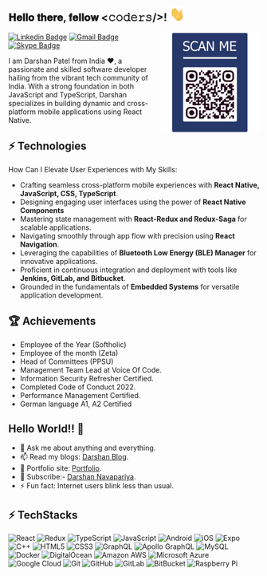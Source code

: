<h2> 𝐇𝐞𝐥𝐥𝐨 𝐭𝐡𝐞𝐫𝐞, 𝐟𝐞𝐥𝐥𝐨𝐰 <𝚌𝚘𝚍𝚎𝚛𝚜/>! <img src="https://raw.githubusercontent.com/ABSphreak/ABSphreak/master/gifs/Hi.gif" width="30px"></h2>

<img align='right' src='https://raw.githubusercontent.com/darshan-navapariya/darshanportfolio/5836939e27fa9e0949e515e90522b1ebf15aee68/DPortfolio.png' width='200"'>

 [![Linkedin Badge](https://img.shields.io/badge/-Darshan%20Navapariya-blue?style=flat-square&logo=Linkedin&logoColor=white&link=)](https://www.linkedin.com/in/darshan-navapariya-5589bb193)
[![Gmail Badge](https://img.shields.io/badge/-maildarshanpatel@gmail.com-c14438?style=flat-square&logo=Gmail&logoColor=white&link=mailto:maildarshanpatel@gmail.com)](mailto:maildarshanpatel@gmail.com)
 [![Skype Badge](https://img.shields.io/badge/-DarshanNavapariya-blue?style=flat-square&logo=skype&logoColor=white&link=)](https://join.skype.com/invite/yxPUlLaYAIIA)

I am Darshan Patel from India ❤️, a passionate and skilled software developer hailing from the vibrant tech community of India. With a strong foundation in both JavaScript and TypeScript, Darshan specializes in building dynamic and cross-platform mobile applications using React Native.

## ⚡ Technologies
How Can I Elevate User Experiences with My Skills:
- Crafting seamless cross-platform mobile experiences with **React Native, JavaScript, CSS, TypeScript**.
- Designing engaging user interfaces using the power of **React Native Components**
- Mastering state management with **React-Redux and Redux-Saga** for scalable applications.
- Navigating smoothly through app flow with precision using **React Navigation**.
- Leveraging the capabilities of **Bluetooth Low Energy (BLE) Manager** for innovative applications.
- Proficient in continuous integration and deployment with tools like **Jenkins, GitLab, and Bitbucket**.
- Grounded in the fundamentals of **Embedded Systems** for versatile application development.

## 🏆 Achievements
* Employee of the Year (Softholic) 
* Employee of the month (Zeta) 
* Head of Committees (PPSU)  
* Management Team Lead at Voice Of Code.
* Information Security Refresher Certified.
* Completed Code of Conduct 2022.
* Performance Management Certified.
* German language A1, A2 Certified

## Hello World!! 🤔
- 💬 Ask me about anything and everything.
- 📫 Read my blogs: [Darshan Blog]().
- 🎯 Portfolio site: [Portfolio]().
- 🔔 Subscribe:- [Darshan Navapariya]().
- ⚡ Fun fact: Internet users blink less than usual.

## ⚡ TechStacks

![React](https://img.shields.io/badge/-React-black?style=flat-square&logo=react)
![Redux](https://img.shields.io/badge/-Redux-563D7C?style=flat-square&logo=redux)
![TypeScript](https://img.shields.io/badge/-TypeScript-black?style=flat-square&logo=typescript)
![JavaScript](https://img.shields.io/badge/-JavaScript-black?style=flat-square&logo=javascript)
![Android](https://img.shields.io/badge/-Android-black?style=flat-square&logo=android)
![iOS](https://img.shields.io/badge/-iOS-black?style=flat-square&logo=apple)
![Expo](https://img.shields.io/badge/-Expo-black?style=flat-square&logo=expo)
![C++](https://img.shields.io/badge/-C++-00599C?style=flat-square&logo=c)
![HTML5](https://img.shields.io/badge/-HTML5-E34F26?style=flat-square&logo=html5&logoColor=white)
![CSS3](https://img.shields.io/badge/-CSS3-1572B6?style=flat-square&logo=css3)
![GraphQL](https://img.shields.io/badge/-GraphQL-E10098?style=flat-square&logo=graphql)
![Apollo GraphQL](https://img.shields.io/badge/-Apollo%20GraphQL-311C87?style=flat-square&logo=apollo-graphql)
![MySQL](https://img.shields.io/badge/-MySQL-black?style=flat-square&logo=mysql)
![Docker](https://img.shields.io/badge/-Docker-black?style=flat-square&logo=docker)
![DigitalOcean](https://img.shields.io/badge/-Digital%20Ocean-darkblue?style=flat-square&logo=digitalocean)
![Amazon AWS](https://img.shields.io/badge/Amazon%20AWS-232F3E?style=flat-square&logo=amazon-aws)
![Microsoft Azure](https://img.shields.io/badge/Microsoft%20Azure-232F7E?style=flat-square&logo=microsoft-azure)
![Google Cloud](https://img.shields.io/badge/Google%20Cloud-black?style=flat-square&logo=google-cloud)
![Git](https://img.shields.io/badge/-Git-black?style=flat-square&logo=git)
![GitHub](https://img.shields.io/badge/-GitHub-181717?style=flat-square&logo=github)
![GitLab](https://img.shields.io/badge/-GitLab-FCA121?style=flat-square&logo=gitlab)
![BitBucket](https://img.shields.io/badge/-BitBucket-darkblue?style=flat-square&logo=bitbucket)
![Raspberry Pi](https://img.shields.io/badge/-Raspberry%20Pi-C51A4A?style=flat-square&logo=Raspberry-Pi)
